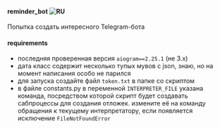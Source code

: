 #### reminder_bot ![RU](https://user-images.githubusercontent.com/9499881/27683795-5b0fbac6-5cd8-11e7-929c-057833e01fb1.png)
Попытка создать интересного Telegram-бота

#### requirements
- последняя проверенная версия `aiogram==2.25.1` (не 3.x)  
- дата класс содержит несколько тупых мувов с json, знаю, но на момент написания особо не парился  
- для запуска создайте файл `token.txt` в папке со скриптом  
- в файле constants.py в переменной `INTERPRETER_FILE` указана команда, посредством которой скрипт будет создавать сабпроцессы для создания отложек. измените её на команду обращения к текущему интерпретатору, если появляется исключение `FileNotFoundError`

